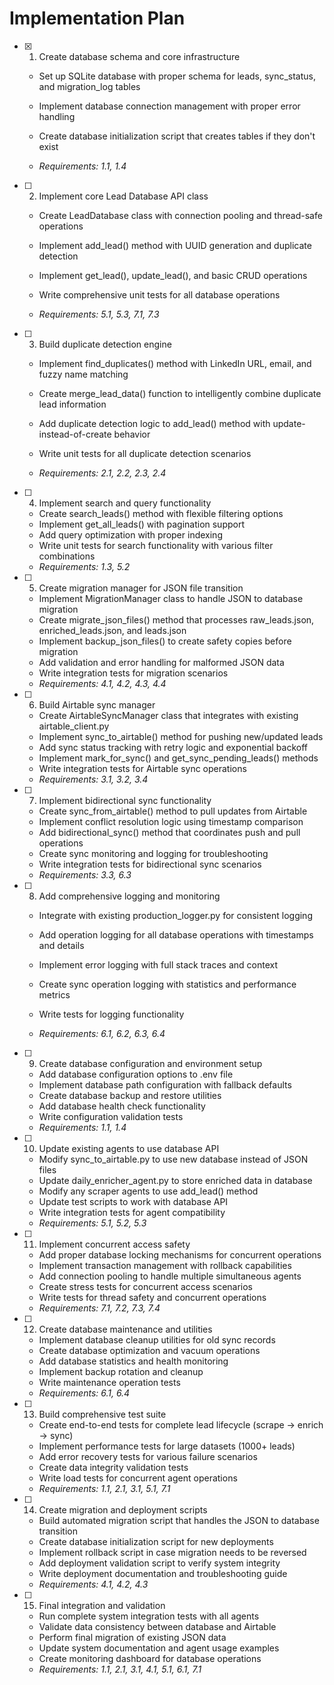 # Implementation Plan

- [x] 1. Create database schema and core infrastructure



  - Set up SQLite database with proper schema for leads, sync_status, and migration_log tables
  - Implement database connection management with proper error handling
  - Create database initialization script that creates tables if they don't exist



  - _Requirements: 1.1, 1.4_

- [ ] 2. Implement core Lead Database API class
  - Create LeadDatabase class with connection pooling and thread-safe operations



  - Implement add_lead() method with UUID generation and duplicate detection
  - Implement get_lead(), update_lead(), and basic CRUD operations
  - Write comprehensive unit tests for all database operations
  - _Requirements: 5.1, 5.3, 7.1, 7.3_




- [ ] 3. Build duplicate detection engine
  - Implement find_duplicates() method with LinkedIn URL, email, and fuzzy name matching
  - Create merge_lead_data() function to intelligently combine duplicate lead information



  - Add duplicate detection logic to add_lead() method with update-instead-of-create behavior
  - Write unit tests for all duplicate detection scenarios
  - _Requirements: 2.1, 2.2, 2.3, 2.4_

- [ ] 4. Implement search and query functionality
  - Create search_leads() method with flexible filtering options
  - Implement get_all_leads() with pagination support
  - Add query optimization with proper indexing
  - Write unit tests for search functionality with various filter combinations
  - _Requirements: 1.3, 5.2_

- [ ] 5. Create migration manager for JSON file transition
  - Implement MigrationManager class to handle JSON to database migration
  - Create migrate_json_files() method that processes raw_leads.json, enriched_leads.json, and leads.json
  - Implement backup_json_files() to create safety copies before migration
  - Add validation and error handling for malformed JSON data
  - Write integration tests for migration scenarios
  - _Requirements: 4.1, 4.2, 4.3, 4.4_

- [ ] 6. Build Airtable sync manager
  - Create AirtableSyncManager class that integrates with existing airtable_client.py
  - Implement sync_to_airtable() method for pushing new/updated leads
  - Add sync status tracking with retry logic and exponential backoff
  - Implement mark_for_sync() and get_sync_pending_leads() methods
  - Write integration tests for Airtable sync operations
  - _Requirements: 3.1, 3.2, 3.4_

- [ ] 7. Implement bidirectional sync functionality
  - Create sync_from_airtable() method to pull updates from Airtable
  - Implement conflict resolution logic using timestamp comparison
  - Add bidirectional_sync() method that coordinates push and pull operations
  - Create sync monitoring and logging for troubleshooting
  - Write integration tests for bidirectional sync scenarios
  - _Requirements: 3.3, 6.3_

- [ ] 8. Add comprehensive logging and monitoring
  - Integrate with existing production_logger.py for consistent logging




  - Add operation logging for all database operations with timestamps and details
  - Implement error logging with full stack traces and context
  - Create sync operation logging with statistics and performance metrics
  - Write tests for logging functionality
  - _Requirements: 6.1, 6.2, 6.3, 6.4_

- [ ] 9. Create database configuration and environment setup
  - Add database configuration options to .env file
  - Implement database path configuration with fallback defaults
  - Create database backup and restore utilities
  - Add database health check functionality
  - Write configuration validation tests
  - _Requirements: 1.1, 1.4_

- [ ] 10. Update existing agents to use database API
  - Modify sync_to_airtable.py to use new database instead of JSON files
  - Update daily_enricher_agent.py to store enriched data in database
  - Modify any scraper agents to use add_lead() method
  - Update test scripts to work with database API
  - Write integration tests for agent compatibility
  - _Requirements: 5.1, 5.2, 5.3_

- [ ] 11. Implement concurrent access safety
  - Add proper database locking mechanisms for concurrent operations
  - Implement transaction management with rollback capabilities
  - Add connection pooling to handle multiple simultaneous agents
  - Create stress tests for concurrent access scenarios
  - Write tests for thread safety and concurrent operations
  - _Requirements: 7.1, 7.2, 7.3, 7.4_

- [ ] 12. Create database maintenance and utilities
  - Implement database cleanup utilities for old sync records
  - Create database optimization and vacuum operations
  - Add database statistics and health monitoring
  - Implement backup rotation and cleanup
  - Write maintenance operation tests
  - _Requirements: 6.1, 6.4_

- [ ] 13. Build comprehensive test suite
  - Create end-to-end tests for complete lead lifecycle (scrape -> enrich -> sync)
  - Implement performance tests for large datasets (1000+ leads)
  - Add error recovery tests for various failure scenarios
  - Create data integrity validation tests
  - Write load tests for concurrent agent operations
  - _Requirements: 1.1, 2.1, 3.1, 5.1, 7.1_

- [ ] 14. Create migration and deployment scripts
  - Build automated migration script that handles the JSON to database transition
  - Create database initialization script for new deployments
  - Implement rollback script in case migration needs to be reversed
  - Add deployment validation script to verify system integrity
  - Write deployment documentation and troubleshooting guide
  - _Requirements: 4.1, 4.2, 4.3_

- [ ] 15. Final integration and validation
  - Run complete system integration tests with all agents
  - Validate data consistency between database and Airtable
  - Perform final migration of existing JSON data
  - Update system documentation and agent usage examples
  - Create monitoring dashboard for database operations
  - _Requirements: 1.1, 2.1, 3.1, 4.1, 5.1, 6.1, 7.1_